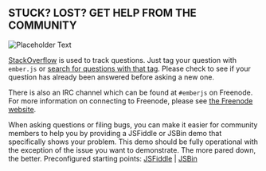 ## STUCK? LOST? GET HELP FROM THE COMMUNITY

![Placeholder Text](/images/community/placeholder.png)

[StackOverflow](http://stackoverflow.com) is used to track questions. Just tag your question with `ember.js` or [search for questions with that tag](http://stackoverflow.com/questions/tagged/ember.js). Please check to see if your question has already been answered before asking a new one.

There is also an IRC channel which can be found at `#emberjs` on Freenode. For more information on connecting to Freenode, please see [the Freenode website](http://www.freenode.net).

When asking questions or filing bugs, you can make it easier for community members to help you by providing a JSFiddle or JSBin demo that specifically shows your problem. This
demo should be fully operational with the exception of the issue you want to
demonstrate. The more pared down, the better. Preconfigured starting points: [JSFiddle](http://jsfiddle.net/6p6XJ/) | [JSBin](http://jsbin.com/ijicor/3/edit)
